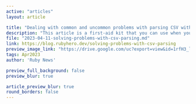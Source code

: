 ```yaml
---
active: "articles"
layout: article

title: "Dealing with common and uncommon problems with parsing CSV with Ruby"
description: "This article is a first-aid kit that you can use when you will spot any problems with parsing CSV."
file: "2023-04-11-solving-problems-with-csv-parsing.md"
link: https://blog.rubyhero.dev/solving-problems-with-csv-parsing  
preview_image_link: "https://drive.google.com/uc?export=view&id=1rfH3_luEhGa-yxfWyPR7E0bQbU-ZC7rN"
tags: Apr2023
author: 'Ruby News'

preview_full_background: false
preview_blur: true

article_preview_blur: true
round_borders: false
---
```

